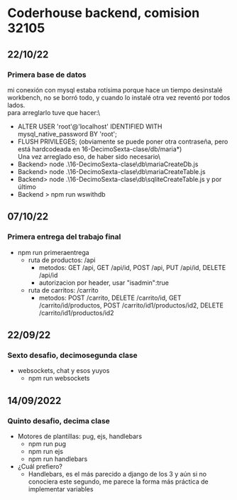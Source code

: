 # Coderhouse backend, comision 32105

## 22/10/22
### Primera base de datos
mi conexión con mysql estaba rotísima porque hace un tiempo desinstalé workbench, no se borró todo, y cuando lo instalé otra vez reventó por todos lados.\
para arreglarlo tuve que hacer:\
* ALTER USER 'root'@'localhost' IDENTIFIED WITH mysql_native_password BY 'root';
* FLUSH PRIVILEGES;
(obviamente se puede poner otra contraseña, pero está hardcodeada en 16-DecimoSexta-clase/db/maria*)\
Una vez arreglado eso, de haber sido necesario\
* Backend> node .\16-DecimoSexta-clase\db\mariaCreateDb.js
* Backend> node .\16-DecimoSexta-clase\db\mariaCreateTable.js
* Backend> node .\16-DecimoSexta-clase\db\sqliteCreateTable.js
y por último
* Backend > npm run wswithdb

## 07/10/22
### Primera entrega del trabajo final
* npm run primeraentrega
  * ruta de productos: /api
    * metodos: GET /api, GET /api/id, POST /api, PUT /api/id, DELETE /api/id
    * autorizacion por header, usar "isadmin":true
  * ruta de carritos: /carrito
    * metodos: POST /carrito, DELETE /carrito/id, GET /carrito/id/productos, POST /carrito/id1/productos/id2, DELETE /carrito/id1/productos/id2

## 22/09/22
### Sexto desafio, decimosegunda clase
* websockets, chat y esos yuyos
  * npm run websockets

## 14/09/2022
### Quinto desafio, decima clase
* Motores de plantillas: pug, ejs, handlebars
  * npm run pug
  * npm run ejs
  * npm run handlebars
* ¿Cuál prefiero?
  * Handlebars, es el más parecido a django de los 3 y aún si no conociera este segundo, me parece la forma más práctica de implementar variables